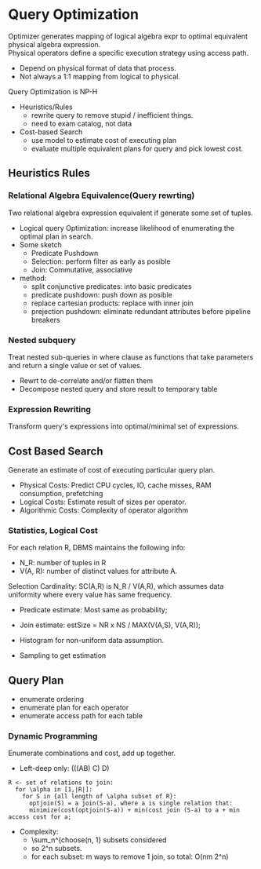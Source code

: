 # Query Optimization
Optimizer generates mapping of logical algebra expr to optimal equivalent physical algebra expression.  
Physical operators define a specific execution strategy using access path.
- Depend on physical format of data that process.
- Not always a 1:1 mapping from logical to physical.

Query Optimization is NP-H
- Heuristics/Rules
  - rewrite query to remove stupid / inefficient things.
  - need to exam catalog, not data
- Cost-based Search
  - use model to estimate cost of executing plan
  - evaluate multiple equivalent plans for query and pick lowest cost.

## Heuristics Rules
### Relational Algebra Equivalence(Query rewrting)
Two relational algebra expression equivalent if generate some set of tuples.  
- Logical query Optimization: increase likelihood of enumerating the optimal plan in search.
- Some sketch
  - Predicate Pushdown
  - Selection: perform filter as early as posible
  - Join: Commutative, associative
- method:
  - split conjunctive predicates: into basic predicates
  - predicate pushdown: push down as posible
  - replace cartesian products: replace with inner join
  - prejection pushdown: eliminate redundant attributes before pipeline breakers

### Nested subquery
Treat nested sub-queries in where clause as functions that take parameters and return a single value or set of values.
- Rewrt to de-correlate and/or flatten them
- Decompose nested query and store result to temporary table

### Expression Rewriting
Transform query's expressions into optimal/minimal set of expressions.

## Cost Based Search
Generate an estimate of cost of executing particular query plan.
- Physical Costs: Predict CPU cycles, IO, cache misses, RAM consumption, prefetching
- Logical Costs: Estimate result of sizes per operator.
- Algorithmic Costs: Complexity of operator algorithm

### Statistics, Logical Cost
For each relation R, DBMS maintains the following info:
- N_R: number of tuples in R
- V(A, R): number of distinct values for attribute A.

Selection Cardinality: SC(A,R) is N_R / V(A,R), which assumes data uniformity where every value has same frequency.  
- Predicate estimate: Most same as probability;
- Join estimate: estSize = NR x NS / MAX(V(A,S), V(A,R));

- Histogram for non-uniform data assumption.
- Sampling to get estimation

## Query Plan
- enumerate ordering
- enumerate plan for each operator
- enumerate access path for each table

### Dynamic Programming
Enumerate combinations and cost, add up together.
- Left-deep only: (((AB) C) D)
```
R <- set of relations to join:
  for \alpha in [1,|R|]:
    for S in {all length of \alpha subset of R}:
      optjoin(S) = a join(S-a), where a is single relation that:
      minimize(cost(optjoin(S-a)) + min(cost join (S-a) to a + min access cost for a;
```
- Complexity:
  - \sum_n^{choose(n, 1} subsets considered
  - so 2^n subsets.
  - for each subset: m ways to remove 1 join, so total: O(nm 2^n)
